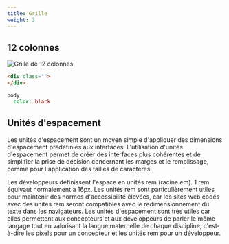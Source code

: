 ```yaml
---
title: Grille
weight: 3
---
```


## 12 colonnes 

![Grille de 12 colonnes](/images/grille/grille.png)

```html {filename="HTML"}
<div class="">
</div>
```

```sass {filename="grid.sass"}
body
  color: black
```

## Unités d'espacement

Les unités d'espacement sont un moyen simple d'appliquer des dimensions d'espacement prédéfinies aux interfaces. L'utilisation d'unités d'espacement permet de créer des interfaces plus cohérentes et de simplifier la prise de décision concernant les marges et le remplissage, comme pour l'application des tailles de caractères.

Les développeurs définissent l'espace en unités rem (racine em). 1 rem équivaut normalement à 16px. Les unités rem sont particulièrement utiles pour maintenir des normes d'accessibilité élevées, car les sites web codés avec des unités rem seront compatibles avec le redimensionnement du texte dans les navigateurs. Les unités d'espacement sont très utiles car elles permettent aux concepteurs et aux développeurs de parler le même langage tout en valorisant la langue maternelle de chaque discipline, c'est-à-dire les pixels pour un concepteur et les unités rem pour un développeur.


